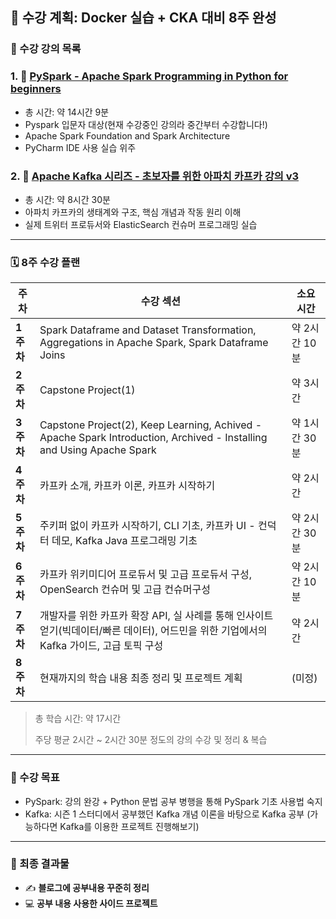 ## 🚀 수강 계획: Docker 실습 + CKA 대비 8주 완성

### 🎯 수강 강의 목록

### 1. 🐾 [**PySpark - Apache Spark Programming in Python for beginners**](https://www.udemy.com/share/103gD23@T6EM_Z-LeEIgDOB7KH2dQ01oKbWaRAeVE2psIa4xxi-WLF0VzjJHd26mFeS8Gbb8jg==/)

- 총 시간: 약 14시간 9분
- Pyspark 입문자 대상(현재 수강중인 강의라 중간부터 수강합니다!)
- Apache Spark Foundation and Spark Architecture
- PyCharm IDE 사용 실습 위주

### 2. 🐾 [**Apache Kafka 시리즈 - 초보자를 위한 아파치 카프카 강의 v3**](https://www.udemy.com/course/apache-kafka-korean/?couponCode=ST6MT60525G1)

- 총 시간: 약 8시간 30분
- 아파치 카프카의 생태계와 구조, 핵심 개념과 작동 원리 이해
- 실제 트위터 프로듀서와 ElasticSearch 컨슈머 프로그래밍 실습

---

### 🗓️ 8주 수강 플랜

| 주차      | 수강 섹션                                                                                                                               | 소요 시간     |
| --------- | --------------------------------------------------------------------------------------------------------------------------------------- | ------------- |
| **1주차** | Spark Dataframe and Dataset Transformation, Aggregations in Apache Spark, Spark Dataframe Joins                                         | 약 2시간 10분 |
| **2주차** | Capstone Project(1)                                                                                                                     | 약 3시간      |
| **3주차** | Capstone Project(2), Keep Learning, Achived - Apache Spark Introduction, Archived - Installing and Using Apache Spark                   | 약 1시간 30분 |
| **4주차** | 카프카 소개, 카프카 이론, 카프카 시작하기                                                                                               | 약 2시간      |
| **5주차** | 주키퍼 없이 카프카 시작하기, CLI 기초, 카프카 UI - 컨덕터 데모, Kafka Java 프로그래밍 기초                                              | 약 2시간 30분 |
| **6주차** | 카프카 위키미디어 프로듀서 및 고급 프로듀서 구성, OpenSearch 컨슈머 및 고급 컨슈머구성                                                  | 약 2시간 10분 |
| **7주차** | 개발자를 위한 카프카 확장 API, 실 사례를 통해 인사이트 얻기(빅데이터/빠른 데이터), 어드민을 위한 기업에서의Kafka 가이드, 고급 토픽 구성 | 약 2시간      |
| **8주차** | 현재까지의 학습 내용 최종 정리 및 프로젝트 계획                                                                                         | (미정)        |

> 총 학습 시간: 약 17시간
>
> 주당 평균 2시간 ~ 2시간 30분 정도의 강의 수강 및 정리 & 복습

---

### 🎯 수강 목표

- PySpark: 강의 완강 + Python 문법 공부 병행을 통해 PySpark 기초 사용법 숙지
- Kafka: 시즌 1 스터디에서 공부했던 Kafka 개념 이론을 바탕으로 Kafka 공부 (가능하다면 Kafka를 이용한 프로젝트 진행해보기)

---

### 🏁 최종 결과물

- ✍️ **블로그에 공부내용 꾸준히 정리**
- 💻 **공부 내용 사용한 사이드 프로젝트**

